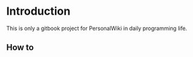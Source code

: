 # Introduction

This is only a gitbook project for PersonalWiki in daily programming life.

## How to 

